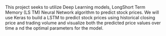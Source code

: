 
This project seeks to utilize Deep Learning models, LongShort Term Memory (LS TM) Neural  Network algorithm to predict stock prices.  We will use Keras to build a LSTM to predict stock prices using historical closing price and trading  volume and visualize both the predicted price values over time a nd the optimal parameters for  the model. 